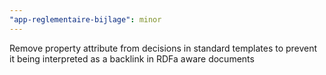 ```yaml
---
"app-reglementaire-bijlage": minor
---
```


Remove property attribute from decisions in standard templates to prevent it being interpreted as a backlink in RDFa aware documents

